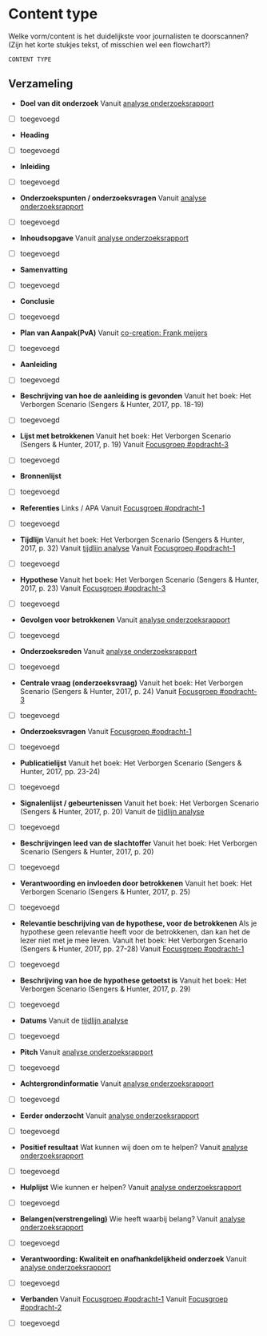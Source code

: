 # Content type

Welke vorm/content is het duidelijkste voor journalisten te doorscannen? \(Zijn het korte stukjes tekst, of misschien wel een flowchart?\)  

`CONTENT TYPE`


## Verzameling
* __Doel van dit onderzoek__
Vanuit [analyse onderzoeksrapport](https://app.gitbook.com/@jorik/s/project-blauwdruk/research_methods/analyse_content/onderzoeksrapport)
- [ ] toegevoegd
* __Heading__
- [ ] toegevoegd
* __Inleiding__
- [ ] toegevoegd
* __Onderzoekspunten / onderzoeksvragen__
Vanuit [analyse onderzoeksrapport](https://app.gitbook.com/@jorik/s/project-blauwdruk/research_methods/analyse_content/onderzoeksrapport)
- [ ] toegevoegd
* __Inhoudsopgave__
Vanuit [analyse onderzoeksrapport](https://app.gitbook.com/@jorik/s/project-blauwdruk/research_methods/analyse_content/onderzoeksrapport)
- [ ] toegevoegd
* __Samenvatting__
- [ ] toegevoegd
* __Conclusie__
- [ ] toegevoegd
* __Plan van Aanpak(PvA)__
Vanuit [co-creation: Frank meijers](https://app.gitbook.com/@jorik/s/project-blauwdruk/research_methods/co-creation/werkwijze_frank-meijers)
- [ ] toegevoegd
* __Aanleiding__
- [ ] toegevoegd
* __Beschrijving van hoe de aanleiding is gevonden__
Vanuit het boek: Het Verborgen Scenario (Sengers & Hunter, 2017, pp. 18-19)
- [ ] toegevoegd
* __Lijst met betrokkenen__
Vanuit het boek: Het Verborgen Scenario (Sengers & Hunter, 2017, p. 19)
Vanuit [Focusgroep #opdracht-3](https://app.gitbook.com/@jorik/s/project-blauwdruk/research_methods/focusgroep#bevindingen-opdracht-3)
- [ ] toegevoegd
* __Bronnenlijst__
- [ ] toegevoegd
* __Referenties__
Links / APA
Vanuit [Focusgroep #opdracht-1](https://app.gitbook.com/@jorik/s/project-blauwdruk/research_methods/focusgroep#bevindingen-opdracht-1)
- [ ] toegevoegd
* __Tijdlijn__
Vanuit het boek: Het Verborgen Scenario (Sengers & Hunter, 2017, p. 32)
Vanuit [tijdlijn analyse](https://app.gitbook.com/@jorik/s/project-blauwdruk/research_methods/analyse_content/tijdlijn)
Vanuit [Focusgroep #opdracht-1](https://app.gitbook.com/@jorik/s/project-blauwdruk/research_methods/focusgroep#bevindingen-opdracht-1)
- [ ] toegevoegd
* __Hypothese__
Vanuit het boek: Het Verborgen Scenario (Sengers & Hunter, 2017, p. 23)
Vanuit [Focusgroep #opdracht-3](https://app.gitbook.com/@jorik/s/project-blauwdruk/research_methods/focusgroep#bevindingen-opdracht-3)
- [ ] toegevoegd
* __Gevolgen voor betrokkenen__
Vanuit [analyse onderzoeksrapport](https://app.gitbook.com/@jorik/s/project-blauwdruk/research_methods/analyse_content/onderzoeksrapport)
- [ ] toegevoegd
* __Onderzoeksreden__
Vanuit [analyse onderzoeksrapport](https://app.gitbook.com/@jorik/s/project-blauwdruk/research_methods/analyse_content/onderzoeksrapport)
- [ ] toegevoegd
* __Centrale vraag (onderzoeksvraag)__
Vanuit het boek: Het Verborgen Scenario (Sengers & Hunter, 2017, p. 24)
Vanuit [Focusgroep #opdracht-3](https://app.gitbook.com/@jorik/s/project-blauwdruk/research_methods/focusgroep#bevindingen-opdracht-3)
- [ ] toegevoegd
* __Onderzoeksvragen__
Vanuit [Focusgroep #opdracht-1](https://app.gitbook.com/@jorik/s/project-blauwdruk/research_methods/focusgroep#bevindingen-opdracht-1)
- [ ] toegevoegd
* __Publicatielijst__
Vanuit het boek: Het Verborgen Scenario (Sengers & Hunter, 2017, pp. 23-24)
- [ ] toegevoegd
* __Signalenlijst / gebeurtenissen__
Vanuit het boek: Het Verborgen Scenario (Sengers & Hunter, 2017, p. 20)
Vanuit de [tijdlijn analyse](https://app.gitbook.com/@jorik/s/project-blauwdruk/research_methods/analyse_content/tijdlijn)
- [ ] toegevoegd
* __Beschrijvingen leed van de slachtoffer__
Vanuit het boek: Het Verborgen Scenario (Sengers & Hunter, 2017, p. 20)
- [ ] toegevoegd
* __Verantwoording en invloeden door betrokkenen__
Vanuit het boek: Het Verborgen Scenario (Sengers & Hunter, 2017, p. 25)
- [ ] toegevoegd
* __Relevantie beschrijving van de hypothese, voor de betrokkenen__
Als je hypothese geen relevantie heeft voor de betrokkenen, dan kan het de lezer niet met je mee leven.
Vanuit het boek: Het Verborgen Scenario (Sengers & Hunter, 2017, pp. 27-28)
Vanuit [Focusgroep #opdracht-1](https://app.gitbook.com/@jorik/s/project-blauwdruk/research_methods/focusgroep#bevindingen-opdracht-1)
- [ ] toegevoegd
* __Beschrijving van hoe de hypothese getoetst is__
Vanuit het boek: Het Verborgen Scenario (Sengers & Hunter, 2017, p. 29)
- [ ] toegevoegd
* __Datums__
Vanuit de [tijdlijn analyse](https://app.gitbook.com/@jorik/s/project-blauwdruk/research_methods/analyse_content/tijdlijn)
- [ ] toegevoegd
* __Pitch__
Vanuit [analyse onderzoeksrapport](https://app.gitbook.com/@jorik/s/project-blauwdruk/research_methods/analyse_content/onderzoeksrapport)
- [ ] toegevoegd
* __Achtergrondinformatie__
Vanuit [analyse onderzoeksrapport](https://app.gitbook.com/@jorik/s/project-blauwdruk/research_methods/analyse_content/onderzoeksrapport)
- [ ] toegevoegd
* __Eerder onderzocht__
Vanuit [analyse onderzoeksrapport](https://app.gitbook.com/@jorik/s/project-blauwdruk/research_methods/analyse_content/onderzoeksrapport)
- [ ] toegevoegd
* __Positief resultaat__
Wat kunnen wij doen om te helpen?
Vanuit [analyse onderzoeksrapport](https://app.gitbook.com/@jorik/s/project-blauwdruk/research_methods/analyse_content/onderzoeksrapport)
- [ ] toegevoegd
* __Hulplijst__
Wie kunnen er helpen?
Vanuit [analyse onderzoeksrapport](https://app.gitbook.com/@jorik/s/project-blauwdruk/research_methods/analyse_content/onderzoeksrapport)
- [ ] toegevoegd
* __Belangen(verstrengeling)__
Wie heeft waarbij belang?
Vanuit [analyse onderzoeksrapport](https://app.gitbook.com/@jorik/s/project-blauwdruk/research_methods/analyse_content/onderzoeksrapport)
- [ ] toegevoegd
* __Verantwoording: Kwaliteit en onafhankdelijkheid onderzoek__
Vanuit [analyse onderzoeksrapport](https://app.gitbook.com/@jorik/s/project-blauwdruk/research_methods/analyse_content/onderzoeksrapport)
- [ ] toegevoegd
* __Verbanden__
Vanuit [Focusgroep #opdracht-1](https://app.gitbook.com/@jorik/s/project-blauwdruk/research_methods/focusgroep#bevindingen-opdracht-1)
Vanuit [Focusgroep #opdracht-2](https://app.gitbook.com/@jorik/s/project-blauwdruk/research_methods/focusgroep#bevindingen-opdracht-2)
- [ ] toegevoegd